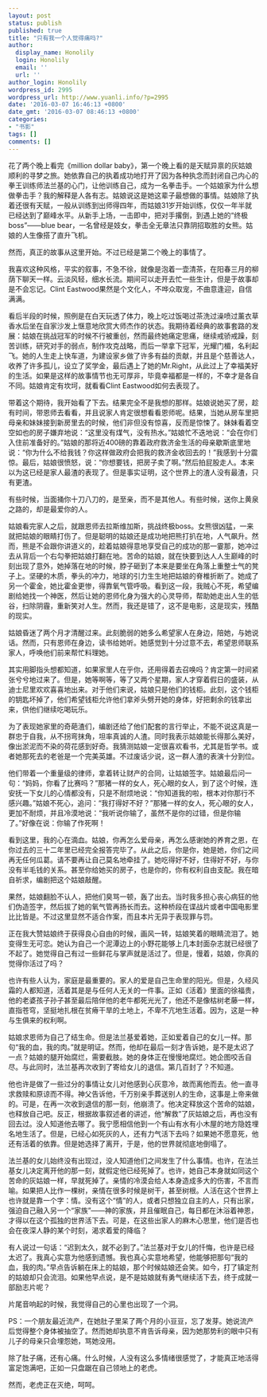 ```yaml
---
layout: post
status: publish
published: true
title: "只有我一个人觉得痛吗?"
author:
  display_name: Honolily
  login: Honolily
  email: ''
  url: ''
author_login: Honolily
wordpress_id: 2995
wordpress_url: http://www.yuanli.info/?p=2995
date: '2016-03-07 16:46:13 +0800'
date_gmt: '2016-03-07 08:46:13 +0800'
categories:
- "书影"
tags: []
comments: []
---
```

<p>花了两个晚上看完《million dollar baby》，第一个晚上看的是天赋异禀的灰姑娘顺利的寻梦之旅。她依靠自己的执着成功地打开了因为各种执念而封闭自己内心的拳王训练师法兰基的心门，让他训练自己，成为一名拳击手。一个姑娘家为什么想做拳击手？我的解释是人各有志。姑娘说这是她这辈子最想做的事情。姑娘除了执着还很有天赋，一般从训练到出师得四年，而姑娘31岁开始训练，仅仅一年半就已经达到了巅峰水平。从新手上场，一击即中，把对手撂倒，到遇上她的&ldquo;终极boss&rdquo;&mdash;&mdash;blue bear，一名曾经是妓女，拳击全无章法只靠阴招取胜的女熊。姑娘的人生像搭了直升飞机。</p>
<p>然而，真正的故事从这里开始。不过已经是第二个晚上的事情了。</p>
<p>我喜欢这种风格，平实的叙事，不急不徐，就像是泡着一壶清茶，在阳春三月的柳荫下聊天一样。云淡风轻，细水长流。期间可以走开去忙一些生计，但是于故事却是不会忘记。Clint Eastwood果然是个文化人，不哗众取宠，不曲意逢迎，自信满满。</p>
<p>看后半段的时候，照例是在白天玩透了体力，晚上吃过饭喝过茶洗过澡喷过薰衣草香水后坐在自家沙发上惬意地欣赏大师杰作的状态。我期待着经典的故事套路的发展：姑娘在挑战冠军的时候不行被重创，然而最终她痛定思痛，继续戒骄戒躁，刻苦训练，研究对手的弱点，制作攻克战略，而后一举拿下冠军，光耀门楣，名利起飞。她的人生走上快车道，为建设家乡做了许多有益的贡献，并且是个慈善达人，收养了许多孤儿，设立了奖学金，最后遇上了她的Mr.Right，从此过上了幸福美好的生活。如果是这样的故事情节也无可厚非，毕竟幸福都是一样的，不幸才是各自不同。姑娘肯定有坎坷，就看看Clint Eastwood如何去表现了。</p>
<p>带着这个期待，我开始看了下去。结果完全不是我想的那样。姑娘说她买了房，趁有时间，带恩师去看看，并且说家人肯定很想看看恩师呢。结果，当她从房车里把母亲和妹妹接到新房里去的时候，他们非但没有惊喜，反而是惊悚了。妹妹看着空空如也的房子嫌弃地说：&ldquo;这里没有煤气，没有热水。&rdquo;姑娘忙不迭地说：&ldquo;会在你们入住前准备好的。&rdquo;姑娘的那将近400磅的靠着政府救济金生活的母亲歇斯底里地说：&ldquo;你为什么不给我钱？你这样做政府会把我的救济金收回去的！&rdquo;我感到十分震惊。最后，姑娘很愤怒，说：&ldquo;你想要钱，把房子卖了啊。&rdquo;然后拍屁股走人。本来以为这已经是家人最渣的表现了。但是事实证明，这个世界上的渣人没有最渣，只有更渣。</p>
<p>有些时候，当面捅你十刀八刀的，是至亲，而不是其他人。有些时候，送你上黄泉之路的，却是最爱你的人。</p>
<p>姑娘看完家人之后，就跟恩师去拉斯维加斯，挑战终极boss。女熊很凶猛，一来就把姑娘的眼睛打伤了。但是聪明的姑娘还是成功地把熊打扒在地，人气飙升。然而，熊是不会跟你讲道义的，趁着姑娘得意地享受自己的成功的那一霎那，她冲过去从背后一个右勾拳把姑娘打翻在地。苦命的姑娘，就在快要到达人人生巅峰的时刻出现了意外，她掉落在地的时候，脖子砸到了本来是要坐在角落上重整士气的凳子上。坚硬的木质，拳头的冲力，地球的引力生生地把姑娘的脊椎折断了。她成了另一个霍金，她比霍金更惨，得靠氧气管呼吸。看到这一段，我贼心不死，希望编剧给她找一个神医，然后让她的恩师化身为强大的心灵导师，帮助她走出人生的低谷，扫除阴霾，重新笑对人生。然而，我还是错了，这不是电影，这是现实，残酷的现实。</p>
<p>姑娘昏迷了两个月才清醒过来。此刻脆弱的她多么希望家人在身边，陪她，与她说话。然而，只有恩师在身边，读书给她听。她感觉到十分过意不去，希望恩师联系家人，呼唤他们前来帮忙料理她。</p>
<p>其实用脚指头想都知道，如果家里人在乎你，还用得着去召唤吗？肯定第一时间紧张兮兮地过来了。但是，她等啊等，等了又两个星期，家人才穿着假日的盛装，从迪士尼里欢欢喜喜地出来。对于他们来说，姑娘只是他们的钱柜。此刻，这个钱柜的钥匙坏掉了，他们希望钱柜允许他们拿斧头劈开她的身体，好把剩余的钱拿出来，供他们继续吃喝玩乐。</p>
<p>为了表现她家里的奇葩渣们，编剧还给了他们配套的言行举止，不能不说这真是一群忠于自我，从不拐弯抹角，坦率真诚的人渣。同时我表示姑娘能长得那么美好，像出淤泥而不染的荷花感到好奇。我猜测姑娘一定很喜欢看书，尤其是哲学书。或者她那死去的老爸是一个完美英雄。不过废话少说，这一群人渣的表演十分到位。</p>
<p>他们带着一个重量级的律师，拿着转让财产的合同，让姑娘签字。姑娘最后问一句：&ldquo;妈妈，你看了比赛吗？&rdquo;那猪一样的女人，死心眼的女人，到了这个时候，连安抚一下女儿的心情都没有，只是不耐烦地说：&ldquo;你知道我的啦，根本对你那行不感兴趣。&rdquo;姑娘不死心，追问：&ldquo;我打得好不好？&rdquo;那猪一样的女人，死心眼的女人，更加不耐烦，并且冷漠地说：&ldquo;我听说你输了，虽然不是你的过错，但是你输了。&rdquo;好像在说：你输了作死啊！</p>
<p>看到这里，我的心在滴血。姑娘，你再怎么爱母亲，再怎么感谢她的养育之恩，在你过去的三十二年里已经完全报答完毕了。从此之后，你是你，她是她，你们之间再无任何瓜葛。请不要再让自己莫名地牵挂了。她吃得好不好，住得好不好，与你没有半毛钱的关系。甚至你给她买的房子，也是你的，你有权利自由支配。我在暗自祈求，编剧把这个姑娘敲醒。</p>
<p>果然，姑娘翻脸不认人，把他们臭骂一顿，轰了出去。当时我多担心丧心病狂的他们伪造签字，然后拔了她的氧气管再扬长而去。这种桥段在谍战片或者中国电影里比比皆是。不过这里显然不适合作案，而且本片无异于表现罪与罚。</p>
<p>正在我大赞姑娘终于获得良心自由的时候，画风一转，姑娘笑着的眼睛流泪了。她变得生无可恋。她认为自己一个泥潭边上的小野花能够上几本封面杂志就已经很了不起了。她觉得自己有过一些鲜花与掌声就是活过了。但是，慢着，姑娘，你真的觉得你活过了吗？</p>
<p>也许有些人认为，家庭是最重要的。家人的爱是自己生命里的阳光。但是，久经风霜的人都知道，活着其是是与任何人无关的一件事。正如《活着》里面的徐福贵，他的老婆孩子孙子甚至最后陪伴他的老牛都死光光了，他还不是像枯树老藤一样，直指苍穹，坚挺地扎根在贫瘠干旱的土地上，不卑不亢地生活着。因为，这是一种与生俱来的权利啊。</p>
<p>姑娘求恩师为自己了结生命。但是法兰基爱着她，正如爱着自己的女儿一样。那句&ldquo;我的血，我的肉。&rdquo;就是明证。然而，他却在最后一刻才告诉她，是不是太迟了一点？姑娘的腿开始腐烂，需要截肢。她的身体正在慢慢地腐烂。她企图咬舌自尽。与此同时，法兰基再次收到了寄给女儿的退信。第几百封了？不知道。</p>
<p>他也许是做了一些过分的事情让女儿对他感到心灰意冷，故而离他而去。他一直寻求救赎和原谅而不得。神父告诉他，千万别亲手葬送别人的生命，这事是上帝来做的。可是，在再一次收到退信的那一刻，他崩溃了。他决定释放这个苦命的姑娘，也释放自己吧。反正，根据故事叙述者的讲述，他&ldquo;解救&rdquo;了灰姑娘之后，再也没有回去过。没人知道他去哪了。我宁愿相信他到一个有山有水有小木屋的地方隐姓埋名地生活了。但是，已经心如死灰的人，还有力气活下去吗？如果她不愿意死，他还有活着的依靠。但是她选择了离开，于是，他的世界就彻底地倒塌了。</p>
<p>法兰基的女儿始终没有出现过，没人知道他们之间发生了什么事情。也许，在法兰基女儿决定离开他的那一刻，就假定他已经死掉了。也许，她自己本身就如同这个苦命的灰姑娘一样，早就死掉了。亲情的冷漠会给人本身造成多大的伤害，不言而喻。如果把人比作一棵树，亲情在很多时候是树干，甚至树根。人活在这个世界上也许就是靠一个字：情。没有这个&ldquo;情&rdquo;的人，或者只想独立自主的人，只有出家，强迫自己融入另一个&ldquo;家族&rdquo;&mdash;&mdash;神的家族，并且催眠自己，每日都在沐浴着神恩，才得以在这个孤独的世界活下去。可是，在这些出家人的麻木心思里，他们是否也会在夜深人静的某个时刻，渴求着爱的降临？</p>
<p>有人说过一句话：&ldquo;迟到太久，就不必到了。&rdquo;法兰基对于女儿的忏悔，也许是已经太迟了。我真心实意为他感到遗憾。我也真心实意地希望，他能够把那句&ldquo;我的血，我的肉。&rdquo;早点告诉躺在床上的姑娘，那个时候姑娘还会笑。如今，打了镇定剂的姑娘却只会流泪。如果他早点说，是不是姑娘就有勇气继续活下去，终于成就一部励志片呢？</p>
<p>片尾音响起的时候，我觉得自己的心里也出现了一个洞。</p>
<p>PS：一个朋友最近流产，在她肚子里呆了两个月的小豆豆，忘了发芽。她说流产后觉得整个身体被抽空了。然而她却执意不肯告诉母亲，因为她那势利的眼中只有儿子的母亲只会埋怨她，骂她没用。</p>
<p>除了肚子痛，还有心痛。什么时候，人没有这么多情绪很感觉了，才能真正地活得富足饱满吧，正如一只盘踞在自己领地上的老虎。</p>
<p>然而，老虎正在灭绝，呵呵。</p>
<p>&nbsp;</p>
<p>&nbsp;</p>
<p>&nbsp;</p>
<p>&nbsp;</p>
<p>&nbsp;</p>
<p>&nbsp;</p>
